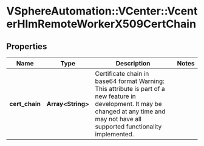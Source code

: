 # VSphereAutomation::VCenter::VcenterHlmRemoteWorkerX509CertChain

## Properties
Name | Type | Description | Notes
------------ | ------------- | ------------- | -------------
**cert_chain** | **Array&lt;String&gt;** | Certificate chain in base64 format Warning: This attribute is part of a new feature in development. It may be changed at any time and may not have all supported functionality implemented. | 


